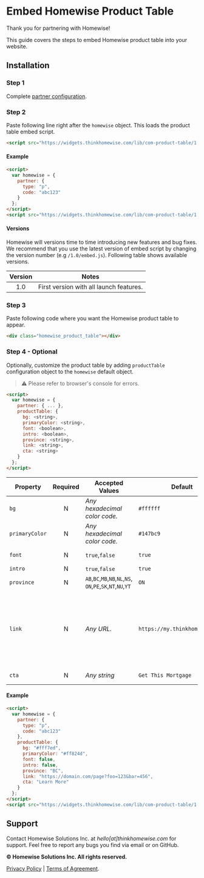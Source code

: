 # Embed Homewise Product Table
Thank you for partnering with Homewise!

This guide covers the steps to embed Homewise product table into your website.

## Installation

### Step 1
Complete [partner configuration](../../partner/configuration.md).

### Step 2
Paste following line right after the `homewise` object. This loads the product table embed script.

```html
<script src="https://widgets.thinkhomewise.com/lib/com-product-table/1.0/embed.js"></script>
```

#### Example
```html
<script>
  var homewise = {
    partner: {
      type: "p",
      code: "abc123"
    }
  };
</script>
<script src="https://widgets.thinkhomewise.com/lib/com-product-table/1.0/embed.js"></script>
```

#### Versions
Homewise will versions time to time introducing new features and bug fixes. We recommend that you use the latest version 
of embed script by changing the version number (e.g `/1.0/embed.js`). Following table shows available versions.

| Version | Notes                                   |
|:-------:|-----------------------------------------|
|   1.0   | First version with all launch features. |


### Step 3
Paste following code where you want the Homewise product table to appear.
```html
<div class="homewise_product_table"></div>
```

### Step 4 - Optional
Optionally, customize the product table by adding `productTable` configuration object to the `homewise` default object.
> :warning: Please refer to browser's console for errors.

```html
<script>
  var homewise = {
    partner: { ... },
    productTable: {
      bg: <string>,
      primaryColor: <string>,
      font: <boolean>,
      intro: <boolean>,
      province: <string>,
      link: <string>,
      cta: <string>
    }
  };
</script>
```

| Property       | Required | Accepted Values                                                  | Default                        | Notes                                                                                                                                                                                                                                                                                                                                                                                                                                         |
|----------------|:--------:|------------------------------------------------------------------|--------------------------------|-----------------------------------------------------------------------------------------------------------------------------------------------------------------------------------------------------------------------------------------------------------------------------------------------------------------------------------------------------------------------------------------------------------------------------------------------|
| `bg`           |    N     | *Any hexadecimal color code.*                                    | `#ffffff`                      | Set default background color. Consider accessibility concerns when selecting the the colour.                                                                                                                                                                                                                                                                                                                                                  |
| `primaryColor` |    N     | *Any hexadecimal color code.*                                    | `#147bc9`                      | Set default primary color. This sets colors for buttons and borders. Consider accessibility concerns when selecting the the colour.                                                                                                                                                                                                                                                                                                           |
| `font`         |    N     | `true`,`false`                                                   | `true`                         | Toggle standard font load. `false` will allow you to apply the font used your website's CSS.                                                                                                                                                                                                                                                                                                                                                  |
| `intro`        |    N     | `true`,`false`                                                   | `true`                         | Toggle leading headline and introduction copy.                                                                                                                                                                                                                                                                                                                                                                                                |
| `province`     |    N     | `AB`,`BC`,`MB`,`NB`,`NL`,`NS`,<br/>`ON`,`PE`,`SK`,`NT`,`NU`,`YT` | `ON`                           | Set default province selection.                                                                                                                                                                                                                                                                                                                                                                                                               |
| `link`         |    N     | *Any URL.*                                                       | `https://my.thinkhomewise.com` | Set click through URL. Assuming Homewise online application is embedded in this page: <br/>- Query string variable `hw_product` should be captured and send back to embedded app as `hw_product`. <br/>- Query string variable `hw_state` should be captured and send back to embedded app as `state`. <br/><br/>e.g. `https://my.thinkhomewise.com/p/abc123/<hw_product_value>/embed?hw_product=<hw_product_value>&state=<hw_state_value>`   |
| `cta`          |    N     | *Any string*                                                     | `Get This Mortgage`            | Set default CTA label. Provided value is converted to uppercase automatically.                                                                                                                                                                                                                                                                                                                                                                |


#### Example
```html
<script>
  var homewise = {
    partner: {
      type: "p",
      code: "abc123"
    },
    productTable: {
      bg: "#fff7ed",
      primaryColor: "#ff824d",
      font: false,
      intro: false,
      province: "BC",
      link: "https://domain.com/page?foo=123&bar=456",
      cta: "Learn More"
    }
  };
</script>
<script src="https://widgets.thinkhomewise.com/lib/com-product-table/1.0/embed.js"></script>
```

## Support
Contact Homewise Solutions Inc. at *hello[at]thinkhomewise.com* for support. Feel free to report any bugs you find via 
email or on GitHub.

**© Homewise Solutions Inc. All rights reserved.**

[Privacy Policy](https://thinkhomewise.com/page/privacy/) | [Terms of Agreement](https://thinkhomewise.com/page/term/).








